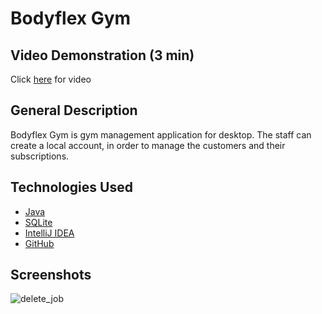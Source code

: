 # **Bodyflex Gym**

## Video Demonstration (3 min)
Click [here](https://drive.google.com/file/d/1v2ofnGyrTyxsFZDg-sjM0gq3cubd6xh0/view) for video

## General Description

Bodyflex Gym is gym management application for desktop.
The staff can create a local account, in order to manage
the customers and their subscriptions.

## Technologies Used
- [Java](https://www.java.com/en/)
- [SQLite](https://www.sqlite.org/index.html)
- [IntelliJ IDEA](https://www.jetbrains.com/idea/)
- [GitHub](https://github.com/)

## Screenshots

![delete_job](https://user-images.githubusercontent.com/64581539/138961567-64d36897-8440-4fd6-bcce-ad608b6364a4.png)

